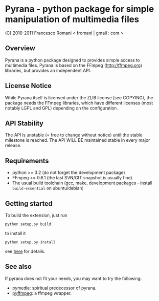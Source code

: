 
Pyrana - python package for simple manipulation of multimedia files
===================================================================

(C) 2010-2011 Francesco Romani < fromani | gmail : com >


Overview
--------

Pyrana is a python package designed to provides simple access to
multimedia files. Pyrana is based on the FFmpeg (http://ffmpeg.org)
libraries, but provides an independent API.


License Notice
--------------

While Pyrana itself is licensed under the ZLIB license (see COPYING),
the package needs the FFmpeg libraries, which have different licenses
(most notably LGPL and GPL) depending on the configuration.


API Stability
-------------

The API is unstable (= free to change without notice) until the
stable milestone is reached. The API WILL BE maintained stable 
in every major release.


Requirements
------------

* python >= 3.2 (do not forget the development package)
* FFmpeg >= 0.6.1 (the last SVN/GIT snapshot is usually fine).
* The usual build toolchain (gcc, make, development packages - install
`build-essential` on ubuntu/debian)


Getting started
---------------

To build the extension, just run

`python setup.py build`

to install it

`python setup.py install`

see [here](http://docs.python.org/install/index.html) for details.


See also
--------

If pyrana does not fit your needs, you may want to try the following:

* [pymedia](http://pymedia.org): spiritual predecessor of pyrana.
* [pyffmpeg](http://code.google.com/p/pyffmpeg/): a ffmpeg wrapper.


